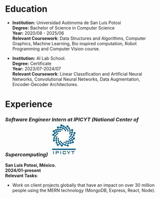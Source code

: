# Education
- **Institution:** Universidad Autónoma de San Luis Potosí  
 **Degree:** Bachelor of Science in Computer Science  
  **Year:** 2020/08 - 2025/06  
  **Relevant Coursework**: Data Structures and Algorithms, Computer Graphics, Machine Learning, 
Bio inspired computation, Robot Programming and Computer Vision course.
 
- **Institution:** AI Lab School.  
  **Degree:** Certificate   
  **Year:** 2023/07-2024/07  
  **Relevant Coursework**: Linear Classification and Artificial Neural Networks, Convolutional 
Neural Networks, Data Augmentation, Encoder-Decoder Architectures.
  
# Experience

### ***Software Engineer Intern at IPICYT (National Center of Supercomputing)*** ![IPICYT](/assets/img/IPICYT.jpg)
  **San Luis Potosí, México.**  
  **2024/01-present**  
  **Relevant Tasks**:
  - Work on client projects globally that have an impact on over 30 million people using the MERN 
technology (MongoDB, Express, React, Node).

